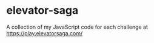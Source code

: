 # elevator-saga

A collection of my JavaScript code for each challenge at https://play.elevatorsaga.com/